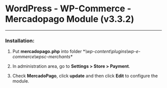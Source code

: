 # WordPress - WP-Commerce - Mercadopago Module (v3.3.2)
---

### Installation:

1. Put **mercadopago.php** into folder **\wp-content\plugins\wp-e-commerce\wpsc-merchants\**

2. In administration area, go to **Settings > Store > Payment**.

3. Check **MercadoPago**, click **update** and then click **Edit** to configure the module.

